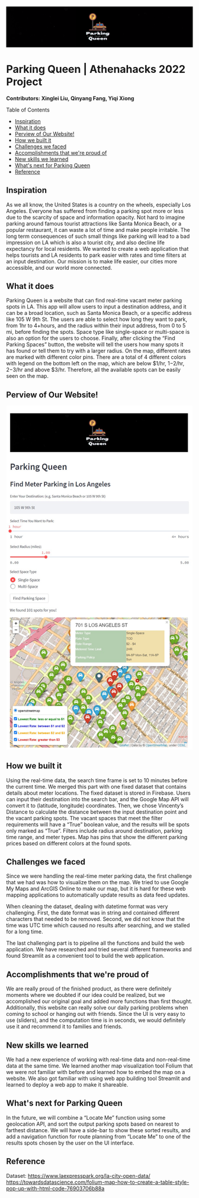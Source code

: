 ![foxdemo](https://github.com/xingleiliu/Parking-Queen/blob/main/image/log_regtangular.png)
# Parking Queen | Athenahacks 2022 Project 
**Contributors: Xinglei Liu, Qinyang Fang, Yiqi Xiong**

Table of Contents

* [Inspiration](#inspiration)
* [What it does](#what-it-does)
* [Perview of Our Website!](#perview-of-our-website)
* [How we built it](#how-we-built-it)
* [Challenges we faced](#challenges-we-faced)
* [Accomplishments that we're proud of](#accomplishments-that-were-proud-of)
* [New skills we learned](#new-skills-we-learned)
* [What's next for Parking Queen](#whats-next-for-parking-queen)
* [Reference](#reference)


## Inspiration
As we all know, the United States is a country on the wheels, especially Los Angeles. Everyone has suffered from finding a parking spot more or less due to the scarcity of space and information opacity. Not hard to imagine parking around famous tourist attractions like Santa Monica Beach, or a popular restaurant, it can waste a lot of time and make people irritable. The long term consequences of such small things like parking will lead to a bad impression on LA which is also a tourist city, and also decline life expectancy for local residents. We wanted to create a web application that helps tourists and LA residents to park easier with rates and time filters at an input destination. Our mission is to make life easier, our cities more accessible, and our world more connected.
 
## What it does
Parking Queen is a website that can find real-time vacant meter parking spots in LA. This app will allow users to input a destination address, and it can be a broad location, such as Santa Monica Beach, or a specific address like 105 W 9th St. The users are able to select how long they want to park, from 1hr to 4+hours, and the radius within their input address, from 0 to 5 mi, before finding the spots. Space type like single-space or multi-space is also an option for the users to choose. Finally, after clicking the “Find Parking Spaces” button, the website will tell the users how many spots it has found or tell them to try with a larger radius. On the map, different rates are marked with different color pins. There are a total of 4 different colors with legend on the bottom left on the map, which are below $1/hr, $1-$2/hr, $2-$3/hr and above $3/hr. Therefore, all the available spots can be easily seen on the map.

## Perview of Our Website!
![foxdemo](https://github.com/xingleiliu/Parking-Queen/blob/main/image/web_preview.png)

## How we built it
Using the real-time data, the search time frame is set to 10 minutes before the current time. We merged this part with one fixed dataset that contains details about meter locations. The fixed dataset is stored in Firebase. Users can input their destination into the search bar, and the Google Map API will convert it to (latitude, longitude) coordinates. Then, we chose Vincenty’s Distance to calculate the distance between the input destination point and the vacant parking spots. The vacant spaces that meet the filter requirements will have a “True” boolean value, and the results will be spots only marked as “True”. Filters include radius around destination, parking time range, and meter types. Map has pins that show the different parking prices based on different colors at the found spots.
 
## Challenges we faced
Since we were handling the real-time meter parking data, the first challenge that we had was how to visualize them on the map. We tried to use Google My Maps  and ArcGIS Online to make our map, but it is hard for these web mapping applications to automatically update results as data feed updates. 

When cleaning the dataset, dealing with datetime format was very challenging. First, the date format was in string and contained different characters that needed to be removed. Second, we did not know that the time was UTC time which caused no results after searching, and we stalled for a long time.

The last challenging part is to pipeline all the functions and build the web application. We have researched and tried several different frameworks and found Streamlit as a convenient tool to build the web application.

## Accomplishments that we're proud of
We are really proud of the finished product, as there were definitely moments where we doubted if our idea could be realized, but we accomplished our original goal and added more functions than first thought. Additionally, this website can really solve our daily parking problems when coming to school or hanging out with friends. Since the UI is very easy to use (sliders), and the computation time is in seconds, we would definitely use it and recommend it to families and friends.

## New skills we learned
We had a new experience of working with real-time data and non-real-time data at the same time. We learned another map visualization tool Folium that we were not familiar with before and learned how to embed the map on a website. We also got familiar with using web app building tool Streamlit and learned to deploy a web app to make it shareable.

## What's next for Parking Queen
 
In the future, we will combine a “Locate Me” function using some geolocation API, and sort the output parking spots based on nearest to farthest distance. We will have a side-bar to show these sorted results, and add a navigation function for route planning from “Locate Me” to one of the results spots chosen by the user on the UI interface. 

## Reference

Dataset: https://www.laexpresspark.org/la-city-open-data/ <br>
https://towardsdatascience.com/folium-map-how-to-create-a-table-style-pop-up-with-html-code-76903706b88a
